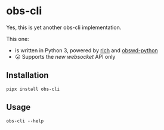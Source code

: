 # obs-cli

Yes, this is yet another obs-cli implementation.

This one:

- is written in Python 3, powered by [rich](https://github.com/Textualize/rich) 
and [obswd-python](https://pypi.org/project/obsws-python/)
- 😮 Supports the *new websocket* API only

## Installation

```shell
pipx install obs-cli
```

## Usage

```
obs-cli --help
```
